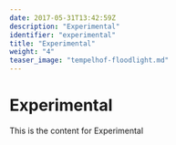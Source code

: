 ```yaml
---
date: 2017-05-31T13:42:59Z
description: "Experimental"
identifier: "experimental"
title: "Experimental"
weight: "4"
teaser_image: "tempelhof-floodlight.md"
---
```


# Experimental
This is the content for Experimental